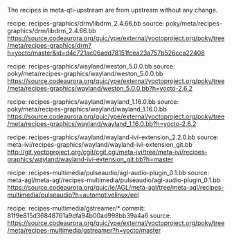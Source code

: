 The recipes in meta-qti-upstream are from upstream without any change.

recipe: recipes-graphics/drm/libdrm_2.4.66.bb
source: poky/meta/recipes-graphics/drm/libdrm_2.4.66.bb
        https://source.codeaurora.org/quic/ype/external/yoctoproject.org/poky/tree/meta/recipes-graphics/drm?h=yocto/master&id=d4c721ac06add78151fcea23a757b526cca22408

recipe: recipes-graphics/wayland/weston_5.0.0.bb
source: poky/meta/recipes-graphics/wayland/weston_5.0.0.bb
        https://source.codeaurora.org/quic/ype/external/yoctoproject.org/poky/tree/meta/recipes-graphics/wayland/weston_5.0.0.bb?h=yocto-2.6.2

recipe: recipes-graphics/wayland/wayland_1.16.0.bb
source: poky/meta/recipes-graphics/wayland/wayland_1.16.0.bb
        https://source.codeaurora.org/quic/ype/external/yoctoproject.org/poky/tree/meta/recipes-graphics/wayland/wayland_1.16.0.bb?h=yocto-2.6.2

recipe: recipes-graphics/wayland/wayland-ivi-extension_2.2.0.bb
source: meta-ivi/recipes-graphics/wayland/wayland-ivi-extension_git.bb
        http://git.yoctoproject.org/cgit/cgit.cgi/meta-ivi/tree/meta-ivi/recipes-graphics/wayland/wayland-ivi-extension_git.bb?h=master

recipe: recipes-multimedia/pulseaudio/agl-audio-plugin_0.1.bb
source: meta-agl/meta-agl/recipes-multimedia/pulseaudio/agl-audio-plugin_0.1.bb
        https://source.codeaurora.org/quic/le/AGL/meta-agl/tree/meta-agl/recipes-multimedia/pulseaudio?h=automotivelinux/eel

recipe: recipes-multimedia/gstreamer/*
commit: 81f9e815d36848761a9dfa94b00ad998bb39a4a6
source: https://source.codeaurora.org/quic/ype/external/yoctoproject.org/poky/tree/meta/recipes-multimedia/gstreamer?h=yocto/master
